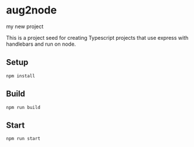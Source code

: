 # aug2node

my new project

This is a project seed for creating Typescript projects that use express with handlebars and run on node.

## Setup


`npm install`

## Build



`npm run build`


## Start


`npm run start`


